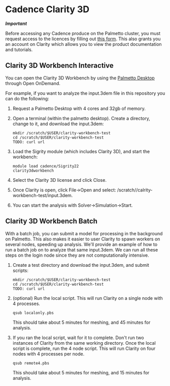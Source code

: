 # Cadence Clarity 3D

***Important***

Before accessing any Cadence produce on the Palmetto cluster, you must request
access to the licences by filling out [this
form](https://clemson.ca1.qualtrics.com/jfe/form/SV_3DyqMQTW1giG83Y). This also
grants you an account on Clarity which allows you to view the product
documentation and tutorials.



## Clarity 3D Workbench Interactive

You can open the Clarity 3D Workbench by using the [Palmetto
Desktop](https://docs.rcd.clemson.edu/palmetto/connect/openod/apps/desktop)
through
Open OnDemand. 

For example, if you want to analyze the input.3dem file in this repository you
can do the following:

1. Request a Palmetto Desktop with 4 cores and 32gb of memory.
2. Open a terminal (within the palmetto desktop). Create a directory, change to
   it, and download the input.3dem:

    ```
    mkdir /scratch/$USER/clarity-workbench-test
    cd /scratch/$USER/clarity-workbench-test
    TODO: curl url
    ```

3. Load the Sigrity module (which includes Clarity 3D), and start the workbench:

    ```
    module load cadence/Sigrity22
    clarity3dworkbench
    ```

4. Select the Clarity 3D license and click Close.
5. Once Clarity is open, click File->Open and select:
   /scratch/<your username>/calrity-workbench-test/input.3dem.
6. You can start the analysis with Solver->Simulation->Start.

## Clarity 3D Workbench Batch

With a batch job, you can submit a model for processing in the background on
Palmetto.  This also makes it easier to user Clarity to spawn workers on several
nodes, speeding up analysis.  We'll provide an example of how to run a batch job
on to analyze that same input.3dem.  We can run all these steps on the login
node since they are not computationally intensive.

1. Create a test directory and download the input.3dem, and submit scripts:
    
    ```
    mkdir /scratch/$USER/clarity-workbench-test
    cd /scratch/$USER/clarity-workbench-test
    TODO: curl url
    ```

2. (optional) Run the local script. This will run Clarity on a single node with
   4 processes.

    ```
    qsub localonly.pbs
    ```

   This should take about 5 minutes for meshing, and 45 minutes for analysis.

3. If you ran the local script, wait for it to complete. Don't run two instances
   of Clarity from the same working directory. Once the local script is
   complete, run the 4 node script. This will run Clarity on four nodes with 4
   processes per node.

    ```
    qsub remote4.pbs
    ```

   This should take about 5 minutes for meshing, and 15 minutes for analysis.
